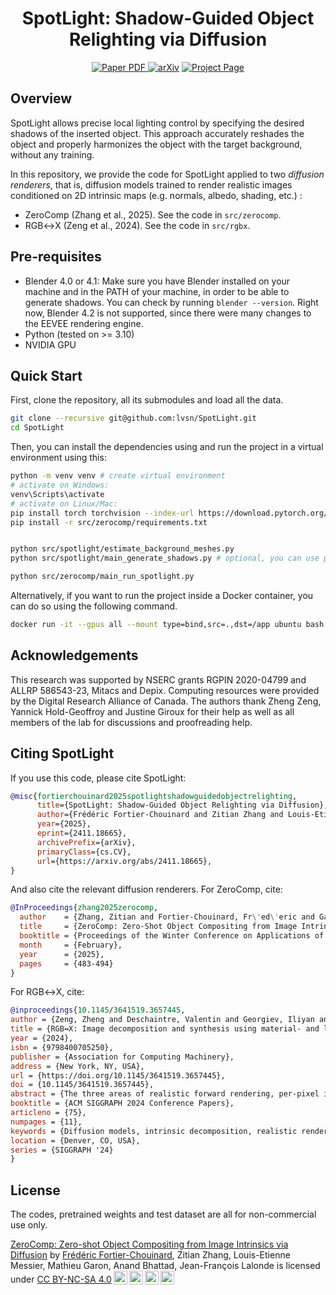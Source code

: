<div align="center">
<h1>SpotLight: Shadow-Guided Object Relighting via Diffusion</h1>

<a href="https://arxiv.org/pdf/2411.18665" target="_blank" rel="noopener noreferrer">
  <img src="https://img.shields.io/badge/Paper-PDF-blue" alt="Paper PDF">
</a>
<a href="https://arxiv.org/abs/2411.18665"><img src="https://img.shields.io/badge/arXiv-2411.18665-b31b1b" alt="arXiv"></a>
<a href="https://lvsn.github.io/spotlight"><img src="https://img.shields.io/badge/Project_page-purple" alt="Project Page"></a>

</div>

## Overview

SpotLight allows precise local lighting control by specifying the desired shadows of the inserted object. This approach accurately reshades the object and properly harmonizes the object with the target background, without any training.

In this repository, we provide the code for SpotLight applied to two _diffusion renderers_, that is, diffusion models trained to render realistic images conditioned on 2D intrinsic maps (e.g. normals, albedo, shading, etc.) :
- ZeroComp (Zhang et al., 2025). See the code in `src/zerocomp`.
- RGB↔X (Zeng et al., 2024). See the code in `src/rgbx`.

## Pre-requisites

- Blender 4.0 or 4.1: Make sure you have Blender installed on your machine and in the PATH of your machine, in order to be able to generate shadows. You can check by running `blender --version`. Right now, Blender 4.2 is not supported, since there were many changes to the EEVEE rendering engine.
- Python (tested on >= 3.10)
- NVIDIA GPU

## Quick Start

First, clone the repository, all its submodules and load all the data.

```bash
git clone --recursive git@github.com:lvsn/SpotLight.git
cd SpotLight
```

Then, you can install the dependencies using and run the project in a virtual environment using this:

```bash
python -m venv venv # create virtual environment
# activate on Windows:
venv\Scripts\activate
# activate on Linux/Mac:
pip install torch torchvision --index-url https://download.pytorch.org/whl/cu126
pip install -r src/zerocomp/requirements.txt


python src/spotlight/estimate_background_meshes.py
python src/spotlight/main_generate_shadows.py # optional, you can use pre-computed shadows

python src/zerocomp/main_run_spotlight.py
```

Alternatively, if you want to run the project inside a Docker container, you can do so using the following command.

```bash
docker run -it --gpus all --mount type=bind,src=.,dst=/app ubuntu bash
```

## Acknowledgements

This research was supported by NSERC grants RGPIN 2020-04799 and ALLRP 586543-23, Mitacs and Depix. Computing resources were provided by the Digital Research Alliance of Canada. The authors thank Zheng Zeng, Yannick Hold-Geoffroy and Justine Giroux for their help as well as all members of the lab for discussions and proofreading help.

## Citing SpotLight

If you use this code, please cite SpotLight:
```bibtex
@misc{fortierchouinard2025spotlightshadowguidedobjectrelighting,
      title={SpotLight: Shadow-Guided Object Relighting via Diffusion}, 
      author={Frédéric Fortier-Chouinard and Zitian Zhang and Louis-Etienne Messier and Mathieu Garon and Anand Bhattad and Jean-François Lalonde},
      year={2025},
      eprint={2411.18665},
      archivePrefix={arXiv},
      primaryClass={cs.CV},
      url={https://arxiv.org/abs/2411.18665}, 
}
```
And also cite the relevant diffusion renderers. For ZeroComp, cite:
```bibtex
@InProceedings{zhang2025zerocomp,
  author    = {Zhang, Zitian and Fortier-Chouinard, Fr\'ed\'eric and Garon, Mathieu and Bhattad, Anand and Lalonde, Jean-Fran\c{c}ois},
  title     = {ZeroComp: Zero-Shot Object Compositing from Image Intrinsics via Diffusion},
  booktitle = {Proceedings of the Winter Conference on Applications of Computer Vision (WACV)},
  month     = {February},
  year      = {2025},
  pages     = {483-494}
}
```
For RGB↔X, cite:
```bibtex
@inproceedings{10.1145/3641519.3657445,
author = {Zeng, Zheng and Deschaintre, Valentin and Georgiev, Iliyan and Hold-Geoffroy, Yannick and Hu, Yiwei and Luan, Fujun and Yan, Ling-Qi and Ha\v{s}an, Milo\v{s}},
title = {RGB↔X: Image decomposition and synthesis using material- and lighting-aware diffusion models},
year = {2024},
isbn = {9798400705250},
publisher = {Association for Computing Machinery},
address = {New York, NY, USA},
url = {https://doi.org/10.1145/3641519.3657445},
doi = {10.1145/3641519.3657445},
abstract = {The three areas of realistic forward rendering, per-pixel inverse rendering, and generative image synthesis may seem like separate and unrelated sub-fields of graphics and vision. However, recent work has demonstrated improved estimation of per-pixel intrinsic channels (albedo, roughness, metallicity) based on a diffusion architecture; we call this the RGB → X problem. We further show that the reverse problem of synthesizing realistic images given intrinsic channels, X → RGB, can also be addressed in a diffusion framework. Focusing on the image domain of interior scenes, we introduce an improved diffusion model for RGB → X, which also estimates lighting, as well as the first diffusion X → RGB model capable of synthesizing realistic images from (full or partial) intrinsic channels. Our X → RGB model explores a middle ground between traditional rendering and generative models: We can specify only certain appearance properties that should be followed, and give freedom to the model to hallucinate a plausible version of the rest. This flexibility allows using a mix of heterogeneous training datasets that differ in the available channels. We use multiple existing datasets and extend them with our own synthetic and real data, resulting in a model capable of extracting scene properties better than previous work and of generating highly realistic images of interior scenes.},
booktitle = {ACM SIGGRAPH 2024 Conference Papers},
articleno = {75},
numpages = {11},
keywords = {Diffusion models, intrinsic decomposition, realistic rendering},
location = {Denver, CO, USA},
series = {SIGGRAPH '24}
}
```

## License
The codes, pretrained weights and test dataset are all for non-commercial use only.

<p xmlns:cc="http://creativecommons.org/ns#" xmlns:dct="http://purl.org/dc/terms/"><a property="dct:title"
        rel="cc:attributionURL" href="https://lvsn.github.io/spotlight/">ZeroComp: Zero-shot Object Compositing from
        Image Intrinsics via Diffusion</a> by
    <a rel="cc:attributionURL dct:creator" property="cc:attributionName" href="https://lefreud.github.io/">Frédéric Fortier-Chouinard</a>, Zitian Zhang, Louis-Etienne Messier, Mathieu Garon, Anand Bhattad,
    Jean-François Lalonde is licensed under <a href="https://creativecommons.org/licenses/by-nc-sa/4.0/?ref=chooser-v1"
        target="_blank" rel="license noopener noreferrer" style="display:inline-block;">CC BY-NC-SA 4.0<img
            style="height:22px!important;margin-left:3px;vertical-align:text-bottom;"
            src="https://mirrors.creativecommons.org/presskit/icons/cc.svg?ref=chooser-v1" alt=""><img
            style="height:22px!important;margin-left:3px;vertical-align:text-bottom;"
            src="https://mirrors.creativecommons.org/presskit/icons/by.svg?ref=chooser-v1" alt=""><img
            style="height:22px!important;margin-left:3px;vertical-align:text-bottom;"
            src="https://mirrors.creativecommons.org/presskit/icons/nc.svg?ref=chooser-v1" alt=""><img
            style="height:22px!important;margin-left:3px;vertical-align:text-bottom;"
            src="https://mirrors.creativecommons.org/presskit/icons/sa.svg?ref=chooser-v1" alt=""></a>
</p>